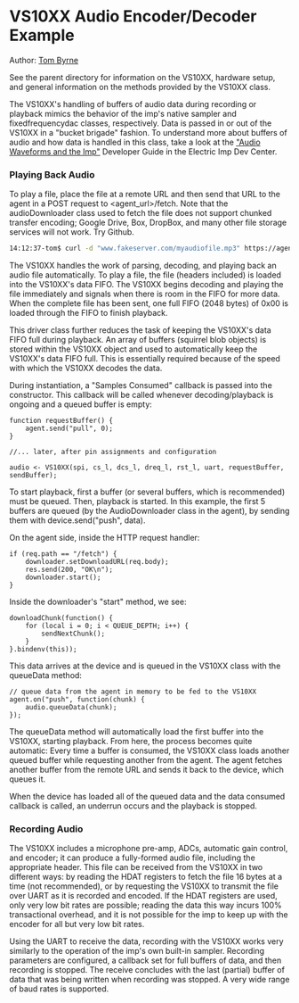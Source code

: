 # VS10XX Audio Encoder/Decoder Example

Author: [Tom Byrne](https://github.com/ersatzavian/)

See the parent directory for information on the VS10XX, hardware setup, and general information on the methods provided by the VS10XX class.

The VS10XX's handling of buffers of audio data during recording or playback mimics the behavior of the imp's native sampler and fixedfrequencydac classes, respectively. Data is passed in or out of the VS10XX in a "bucket brigade" fashion. To understand more about buffers of audio and how data is handled in this class, take a look at the ["Audio Waveforms and the Imp"](http://electricimp.com/docs/resources/sampler_ffd/) Developer Guide in the Electric Imp Dev Center.

### Playing Back Audio

To play a file, place the file at a remote URL and then send that URL to the agent in a POST request to <agent_url>/fetch. Note that the audioDownloader class used to fetch the file does not support chunked transfer encoding; Google Drive, Box, DropBox, and many other file storage services will not work. Try Github.

```bash
14:12:37-tom$ curl -d "www.fakeserver.com/myaudiofile.mp3" https://agent.electricimp.com/myagenturl/fetch
```

The VS10XX handles the work of parsing, decoding, and playing back an audio file automatically. To play a file, the file (headers included) is loaded into the VS10XX's data FIFO. The VS10XX begins decoding and playing the file immediately and signals when there is room in the FIFO for more data. When the complete file has been sent, one full FIFO (2048 bytes) of 0x00 is loaded through the FIFO to finish playback. 

This driver class further reduces the task of keeping the VS10XX's data FIFO full during playback. An array of buffers (squirrel blob objects) is stored within the VS10XX object and used to automatically keep the VS10XX's data FIFO full. This is essentially required because of the speed with which the VS10XX decodes the data. 

During instantiation, a "Samples Consumed" callback is passed into the constructor. This callback will be called whenever decoding/playback is ongoing and a queued buffer is empty:

```Squirrel
function requestBuffer() {
    agent.send("pull", 0);
}

//... later, after pin assignments and configuration

audio <- VS10XX(spi, cs_l, dcs_l, dreq_l, rst_l, uart, requestBuffer, sendBuffer);
```

To start playback, first a buffer (or several buffers, which is recommended) must be queued. Then, playback is started. In this example, the first 5 buffers are queued (by the AudioDownloader class in the agent), by sending them with device.send("push", data). 

On the agent side, inside the HTTP request handler:

```Squirrel
if (req.path == "/fetch") {
    downloader.setDownloadURL(req.body);
    res.send(200, "OK\n");
    downloader.start();
}
```

Inside the downloader's "start" method, we see:

```Squirrel
downloadChunk(function() {
    for (local i = 0; i < QUEUE_DEPTH; i++) {
        sendNextChunk();
    }    
}.bindenv(this));
```

This data arrives at the device and is queued in the VS10XX class with the queueData method:

```Squirrel
// queue data from the agent in memory to be fed to the VS10XX
agent.on("push", function(chunk) {
    audio.queueData(chunk);
});
```

The queueData method will automatically load the first buffer into the VS10XX, starting playback. From here, the process becomes quite automatic: Every time a buffer is consumed, the VS10XX class loads another queued buffer while requesting another from the agent. The agent fetches another buffer from the remote URL and sends it back to the device, which queues it. 

When the device has loaded all of the queued data and the data consumed callback is called, an underrun occurs and the playback is stopped. 

### Recording Audio
The VS10XX includes a microphone pre-amp, ADCs, automatic gain control, and encoder; it can produce a fully-formed audio file, including the appropriate header. This file can be received from the VS10XX in two different ways: by reading the HDAT registers to fetch the file 16 bytes at a time (not recommended), or by requesting the VS10XX to transmit the file over UART as it is recorded and encoded. If the HDAT registers are used, only very low bit rates are possible; reading the data this way incurs 100% transactional overhead, and it is not possible for the imp to keep up with the encoder for all but very low bit rates. 

Using the UART to receive the data, recording with the VS10XX works very similarly to the operation of the imp's own built-in sampler. Recording parameters are configured, a callback set for full buffers of data, and then recording is stopped. The receive concludes with the last (partial) buffer of data that was being written when recording was stopped. A very wide range of baud rates is supported. 
